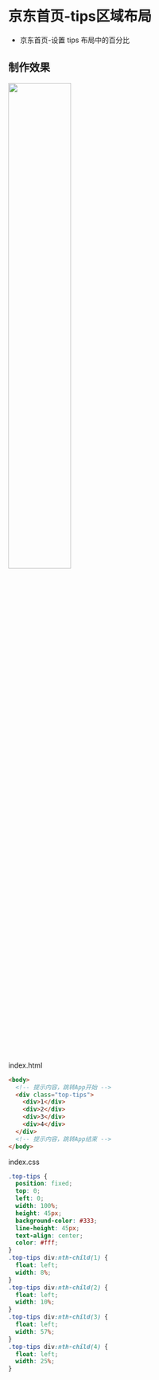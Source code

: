 # 京东首页-tips区域布局

- 京东首页-设置 tips 布局中的百分比

## 制作效果
<img src="/images/mobile/mobilebase/012.png" style="width: 50%; display:inline-block; margin: 0 ;">

index.html

```html
<body>
  <!-- 提示内容，跳转App开始 -->
  <div class="top-tips">
    <div>1</div>
    <div>2</div>
    <div>3</div>
    <div>4</div>
  </div>
  <!-- 提示内容，跳转App结束 -->
</body>
```

index.css

```css
.top-tips {
  position: fixed;
  top: 0;
  left: 0;
  width: 100%;
  height: 45px;
  background-color: #333;
  line-height: 45px;
  text-align: center;
  color: #fff;
}
.top-tips div:nth-child(1) {
  float: left;
  width: 8%;
}
.top-tips div:nth-child(2) {
  float: left;
  width: 10%;
}
.top-tips div:nth-child(3) {
  float: left;
  width: 57%;
}
.top-tips div:nth-child(4) {
  float: left;
  width: 25%;
}
```

